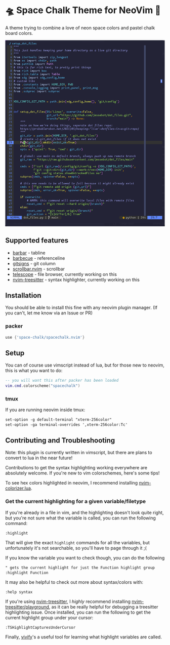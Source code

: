 # 🛸 Space Chalk Theme for NeoVim 🎨
A theme trying to combine a love of neon space colors and pastel chalk board colors.

<img src="./img/nvim_example.png" style="width=800" alt="Screenshot of neovim editing a python file. It's showing off the Space Chalk Color Theme, featuring syntax highlight colors somewhere between pastel and neon on a very dark bluish purple background">

## Supported features

- [barbar] - tabline
- [barbecue] - referenceline
- [gitsigns] - git column
- [scrollbar.nvim] - scrollbar
- [telescope] - file browser, currently working on this
- [nvim-treesitter] - syntax highlighter, currently working on this


## Installation

You should be able to install this fine with any neovim plugin manager. (If you can't, let me know via an Issue or PR)

### packer

```lua
use {'space-chalk/spacechalk.nvim'}
```

## Setup
You can of course use vimscript instead of lua, but for those new to neovim, this is what you want to do:

```lua
-- you will want this after packer has been loaded
vim.cmd.colorscheme("spacechalk")
```

### tmux
If you are running neovim inside tmux:

```tmux
set-option -g default-terminal "xterm-256color"
set-option -ga terminal-overrides ',xterm-256color:Tc'
```

## Contributing and Troubleshooting

Note: this plugin is currently written in vimscript, but there are plans to convert to lua in the near future!

Contributions to get the syntax highlighting working everywhere are absolutely
welcome. If you're new to vim colorschemes, here's some tips!

To see hex colors highlighted in neovim, I recommend installing [nvim-colorizer.lua].

### Get the current highlighting for a given variable/filetype
If you're already in a file in vim, and the highlighting doesn't look quite right,
but you're not sure what the variable is called, you can run the following command:

```vim
:highlight
```

That will give the exact `highlight` commands for all the variables, but unfortunately it's not searchable, so you'll have to page through it ;(

If you know the variable you want to check though, you can do the following

```vim
" gets the current highlight for just the Function highlight group
:highlight Function
```

It may also be helpful to check out more about syntax/colors with:

```vim
:help syntax
```

If you're using [nvim-treesitter], I _highly_ recommend installing [nvim-treesitter/playground], as it can be really helpful for debugging a treesitter highlighting issue. Once installed, you can run the following to get the current highlight group under your cursor:

```vim
:TSHighlightCapturesUnderCursor
```

Finally, [vivify]'s a useful tool for learning what highlight variables are called.


<!-- external links -->
[barbar]: https://github.com/romgrk/barbar.nvim "tabline"
[barbecue]: https://github.com/utilyre/barbecue.nvim "referenceline"
[gitsigns]: https://github.com/lewis6991/gitsigns.nvim "git column"
[scrollbar.nvim]: https://github.com/petertriho/nvim-scrollbar "scrollbar"
[telescope]: https://github.com/nvim-telescope/telescope.nvim "file list browser"
[nvim-colorizer.lua]: https://github.com/norcalli/nvim-colorizer.lua "colorizer for neovim"
[nvim-treesitter]: https://github.com/nvim-treesitter/nvim-treesitter "treesitter for nvim" 
[nvim-treesitter/playground]: https://github.com/nvim-treesitter/playground "debug tool for nvim-treesitter"
[vivify]: http://bytefluent.com/vivify/ "browswer based vim highlight inspector"
